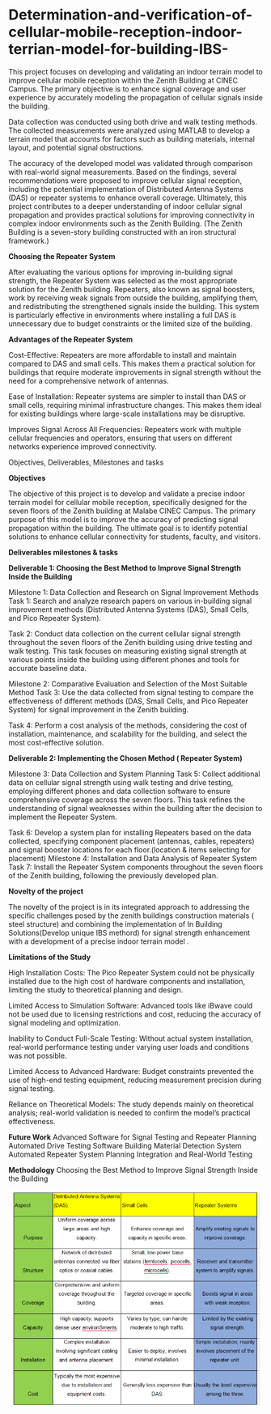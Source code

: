 # Determination-and-verification-of-cellular-mobile-reception-indoor-terrian-model-for-building-IBS-
This project focuses on developing and validating an indoor terrain model to improve cellular mobile reception within the Zenith Building at CINEC Campus. The primary objective is to enhance signal coverage and user experience by accurately modeling the propagation of cellular signals inside the building.

Data collection was conducted using both drive and walk testing methods. The collected measurements were analyzed using MATLAB to develop a terrain model that accounts for factors such as building materials, internal layout, and potential signal obstructions.

The accuracy of the developed model was validated through comparison with real-world signal measurements. Based on the findings, several recommendations were proposed to improve cellular signal reception, including the potential implementation of Distributed Antenna Systems (DAS) or repeater systems to enhance overall coverage.
Ultimately, this project contributes to a deeper understanding of indoor cellular signal propagation and provides practical solutions for improving connectivity in complex indoor environments such as the Zenith Building.
(The Zenith Building is a seven-story building constructed with an iron structural framework.)



**Choosing the Repeater System**

After evaluating the various options for improving in-building signal strength, the Repeater System was selected as the most appropriate solution for the Zenith building. Repeaters, also known as signal boosters, work by receiving weak signals from outside the building, amplifying them, and redistributing the strengthened signals inside the building. This system is particularly effective in environments where installing a full DAS is unnecessary due to budget constraints or the limited size of the building.

**Advantages of the Repeater System**

Cost-Effective: Repeaters are more affordable to install and maintain compared to DAS and small cells. This makes them a practical solution for buildings that require moderate improvements in signal strength without the need for a comprehensive network of antennas.

Ease of Installation: Repeater systems are simpler to install than DAS or small cells, requiring minimal infrastructure changes. This makes them ideal for existing buildings where large-scale installations may be disruptive.

Improves Signal Across All Frequencies: Repeaters work with multiple cellular frequencies and operators, ensuring that users on different networks experience improved connectivity.

 Objectives, Deliverables, Milestones and tasks

**Objectives**

The objective of this project is to develop and validate a precise indoor terrain model for cellular mobile reception, specifically designed for the seven floors of the Zenith building at Malabe CINEC Campus. The primary purpose of this model is to improve the accuracy of predicting signal propagation within the building. The ultimate goal is to identify potential solutions to enhance cellular connectivity for students, faculty, and visitors.

**Deliverables milestones & tasks**

**Deliverable 1: Choosing the Best Method to Improve Signal Strength Inside the Building**

Milestone 1: Data Collection and Research on Signal Improvement Methods
Task 1: Search and analyze research papers on various in-building signal improvement methods (Distributed Antenna Systems (DAS), Small Cells, and Pico Repeater System).

Task 2: Conduct data collection on the current cellular signal strength throughout the seven floors of the Zenith building using drive testing and walk testing.
This task focuses on measuring existing signal strength at various points inside the building using different phones and tools for accurate baseline data.

Milestone 2: Comparative Evaluation and Selection of the Most Suitable Method
Task 3: Use the data collected from signal testing to compare the effectiveness of different methods (DAS, Small Cells, and Pico Repeater System) for signal improvement in the Zenith building.

Task 4: Perform a cost analysis of the methods, considering the cost of installation, maintenance, and scalability for the building, and select the most cost-effective solution.

**Deliverable 2: Implementing the Chosen Method ( Repeater System)**

Milestone 3: Data Collection and System Planning
Task 5: Collect additional data on cellular signal strength using walk testing and drive testing, employing different phones and data collection software to ensure comprehensive coverage across the seven floors.
This task refines the understanding of signal weaknesses within the building after the decision to implement the Repeater System.

Task 6: Develop a system plan for installing  Repeaters based on the data collected, specifying component placement (antennas, cables, repeaters) and signal booster locations for each floor.(location & items selecting for  placement)
Milestone 4: Installation and Data Analysis of Repeater System
Task 7: Install the Repeater System components throughout the seven floors of the Zenith building, following the previously developed plan.

**Novelty of the project**

The novelty of  the project is in its integrated  approach  to addressing the specific  challenges  posed by the zenith buildings construction materials ( steel structure) and combining the implementation of In Building Solutions(Develop unique IBS methord)  for signal strength enhancement  with  a development of a precise indoor terrain  model .

**Limitations of the Study**

High Installation Costs:
The Pico Repeater System could not be physically installed due to the high cost of hardware components and installation, limiting the study to theoretical planning and design.

Limited Access to Simulation Software:
Advanced tools like iBwave could not be used due to licensing restrictions and cost, reducing the accuracy of signal modeling and optimization.

Inability to Conduct Full-Scale Testing:
Without actual system installation, real-world performance testing under varying user loads and conditions was not possible.

Limited Access to Advanced Hardware:
Budget constraints prevented the use of high-end testing equipment, reducing measurement precision during signal testing.

Reliance on Theoretical Models:
The study depends mainly on theoretical analysis; real-world validation is needed to confirm the model’s practical effectiveness.

**Future Work**
Advanced Software for Signal Testing and Repeater Planning
Automated Drive Testing Software
Building Material Detection System
Automated Repeater System Planning
Integration and Real-World Testing

**Methodology**
Choosing the Best Method to Improve Signal Strength Inside the Building

![image alt](https://github.com/Jayaninadeera99/Determination-and-verification-of-cellular-mobile-reception-indoor-terrian-model-for-building-IBS-/blob/3832c8b6fe15907d73bd80f9166ee178aaa634ef/methodology.png)



